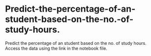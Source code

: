 # Predict-the-percentage-of-an-student-based-on-the-no.-of-study-hours.
Predict the percentage of an student based on the no. of study hours.
Access the data using the link in the notebook file.
